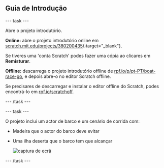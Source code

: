 ## Guia de Introdução

--- task ---

Abre o projeto introdutório.

**Online:** abre o projeto introdutório online em [scratch.mit.edu/projects/380200435](https://scratch.mit.edu/projects/380200435){:target="_blank"}.

Se tiveres uma 'conta Scratch' podes fazer uma cópia ao clicares em **Remisturar**.

**Offline:** descarrega o projeto introdutório offline de [rpf.io/p/pt-PT/boat-race-go](https://rpf.io/p/pt-PT/boat-race-go), e depois abre-o no editor Scratch offline.

Se precisares de descarregar e instalar o editor offline do Scratch, podes encontrá-lo em [rpf.io/scratchoff](https://rpf.io/scratchoff).

--- /task ---

--- task ---

O projeto inclui um actor de barco e um cenário de corrida com:

- Madeira que o actor do barco deve evitar
- Uma ilha deserta que o barco tem que alcançar
    
    ![captura de ecrã](images/boat-starter.png)

--- /task ---
